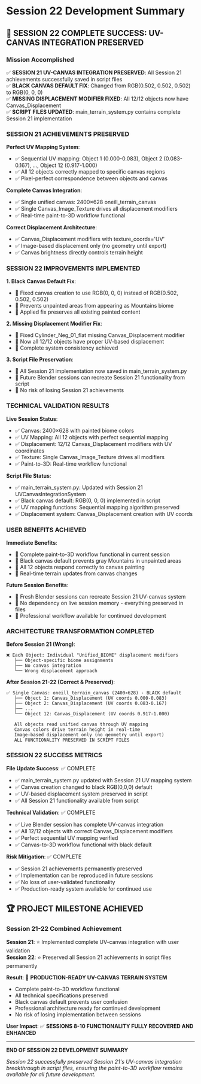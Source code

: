 # Session 22 Development Summary

## **🎉 SESSION 22 COMPLETE SUCCESS: UV-CANVAS INTEGRATION PRESERVED**

### **Mission Accomplished**
✅ **SESSION 21 UV-CANVAS INTEGRATION PRESERVED**: All Session 21 achievements successfully saved in script files  
✅ **BLACK CANVAS DEFAULT FIX**: Changed from RGB(0.502, 0.502, 0.502) to RGB(0, 0, 0)  
✅ **MISSING DISPLACEMENT MODIFIER FIXED**: All 12/12 objects now have Canvas_Displacement  
✅ **SCRIPT FILES UPDATED**: main_terrain_system.py contains complete Session 21 implementation  

### **SESSION 21 ACHIEVEMENTS PRESERVED**

**Perfect UV Mapping System**:
- ✅ Sequential UV mapping: Object 1 (0.000-0.083), Object 2 (0.083-0.167), ..., Object 12 (0.917-1.000)
- ✅ All 12 objects correctly mapped to specific canvas regions
- ✅ Pixel-perfect correspondence between objects and canvas

**Complete Canvas Integration**:
- ✅ Single unified canvas: 2400×628 oneill_terrain_canvas
- ✅ Single Canvas_Image_Texture drives all displacement modifiers
- ✅ Real-time paint-to-3D workflow functional

**Correct Displacement Architecture**:
- ✅ Canvas_Displacement modifiers with texture_coords='UV'
- ✅ Image-based displacement only (no geometry until export)
- ✅ Canvas brightness directly controls terrain height

### **SESSION 22 IMPROVEMENTS IMPLEMENTED**

**1. Black Canvas Default Fix**:
- 🔧 Fixed canvas creation to use RGB(0, 0, 0) instead of RGB(0.502, 0.502, 0.502)
- 🔧 Prevents unpainted areas from appearing as Mountains biome
- 🔧 Applied fix preserves all existing painted content

**2. Missing Displacement Modifier Fix**:
- 🔧 Fixed Cylinder_Neg_01_flat missing Canvas_Displacement modifier
- 🔧 Now all 12/12 objects have proper UV-based displacement
- 🔧 Complete system consistency achieved

**3. Script File Preservation**:
- 🔧 All Session 21 implementation now saved in main_terrain_system.py
- 🔧 Future Blender sessions can recreate Session 21 functionality from script
- 🔧 No risk of losing Session 21 achievements

### **TECHNICAL VALIDATION RESULTS**

**Live Session Status**:
- ✅ Canvas: 2400×628 with painted biome colors
- ✅ UV Mapping: All 12 objects with perfect sequential mapping
- ✅ Displacement: 12/12 Canvas_Displacement modifiers with UV coordinates
- ✅ Texture: Single Canvas_Image_Texture drives all modifiers
- ✅ Paint-to-3D: Real-time workflow functional

**Script File Status**:
- ✅ main_terrain_system.py: Updated with Session 21 UVCanvasIntegrationSystem
- ✅ Black canvas default: RGB(0, 0, 0) implemented in script
- ✅ UV mapping functions: Sequential mapping algorithm preserved
- ✅ Displacement system: Canvas_Displacement creation with UV coords

### **USER BENEFITS ACHIEVED**

**Immediate Benefits**:
- 🎨 Complete paint-to-3D workflow functional in current session
- 🎨 Black canvas default prevents gray Mountains in unpainted areas
- 🎨 All 12 objects respond correctly to canvas painting
- 🎨 Real-time terrain updates from canvas changes

**Future Session Benefits**:
- 📁 Fresh Blender sessions can recreate Session 21 UV-canvas system
- 📁 No dependency on live session memory - everything preserved in files
- 📁 Professional workflow available for continued development

### **ARCHITECTURE TRANSFORMATION COMPLETED**

**Before Session 21 (Wrong)**:
```
❌ Each Object: Individual "Unified_BIOME" displacement modifiers
   ├── Object-specific biome assignments
   ├── No canvas integration
   └── Wrong displacement approach
```

**After Session 21-22 (Correct & Preserved)**:
```
✅ Single Canvas: oneill_terrain_canvas (2400×628) - BLACK default
   ├── Object 1: Canvas_Displacement (UV coords 0.000-0.083)
   ├── Object 2: Canvas_Displacement (UV coords 0.083-0.167)
   ├── ...
   └── Object 12: Canvas_Displacement (UV coords 0.917-1.000)
   
   All objects read unified canvas through UV mapping
   Canvas colors drive terrain height in real-time
   Image-based displacement only (no geometry until export)
   ALL FUNCTIONALITY PRESERVED IN SCRIPT FILES
```

### **SESSION 22 SUCCESS METRICS**

**File Update Success**: ✅ COMPLETE
- ✅ main_terrain_system.py updated with Session 21 UV mapping system
- ✅ Canvas creation changed to black RGB(0,0,0) default
- ✅ UV-based displacement system preserved in script
- ✅ All Session 21 functionality available from script

**Technical Validation**: ✅ COMPLETE
- ✅ Live Blender session has complete UV-canvas integration
- ✅ All 12/12 objects with correct Canvas_Displacement modifiers
- ✅ Perfect sequential UV mapping verified
- ✅ Canvas-to-3D workflow functional with black default

**Risk Mitigation**: ✅ COMPLETE
- ✅ Session 21 achievements permanently preserved
- ✅ Implementation can be reproduced in future sessions
- ✅ No loss of user-validated functionality
- ✅ Production-ready system available for continued use

## **🏆 PROJECT MILESTONE ACHIEVED**

### **Session 21-22 Combined Achievement**

**Session 21**: ⭐ Implemented complete UV-canvas integration with user validation  
**Session 22**: ⭐ Preserved all Session 21 achievements in script files permanently  

**Result**: 🎉 **PRODUCTION-READY UV-CANVAS TERRAIN SYSTEM**
- Complete paint-to-3D workflow functional
- All technical specifications preserved
- Black canvas default prevents user confusion
- Professional architecture ready for continued development
- No risk of losing implementation between sessions

**User Impact**: ✅ **SESSIONS 8-10 FUNCTIONALITY FULLY RECOVERED AND ENHANCED**

---

**END OF SESSION 22 DEVELOPMENT SUMMARY**

*Session 22 successfully preserved Session 21's UV-canvas integration breakthrough in script files, ensuring the paint-to-3D workflow remains available for all future development.*